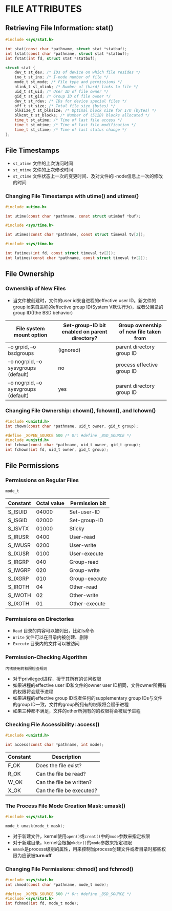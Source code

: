 # FILE ATTRIBUTES

## Retrieving File Information: stat()
```c
#include <sys/stat.h>

int stat(const char *pathname, struct stat *statbuf);
int lstat(const char *pathname, struct stat *statbuf);
int fstat(int fd, struct stat *statbuf);
```

```c
struct stat {
    dev_t st_dev; /* IDs of device on which file resides */
    ino_t st_ino; /* I-node number of file */
    mode_t st_mode; /* File type and permissions */
    nlink_t st_nlink; /* Number of (hard) links to file */
    uid_t st_uid; /* User ID of file owner */
    gid_t st_gid; /* Group ID of file owner */
    dev_t st_rdev; /* IDs for device special files */
    off_t st_size; /* Total file size (bytes) */
    blksize_t st_blksize; /* Optimal block size for I/O (bytes) */
    blkcnt_t st_blocks; /* Number of (512B) blocks allocated */
    time_t st_atime; /* Time of last file access */
    time_t st_mtime; /* Time of last file modification */
    time_t st_ctime; /* Time of last status change */
};
```

## File Timestamps
- `st_atime`  文件的上次访问时间
- `st_mtime`  文件的上次修改时间
- `st_ctime`  文件状态上一次的变更时间、及对文件的i-node信息上一次的修改的时间

### Changing File Timestamps with utime() and utimes()
```c
#include <utime.h>

int utime(const char *pathname, const struct utimbuf *buf);
```

```c
#include <sys/time.h>

int utimes(const char *pathname, const struct timeval tv[2]);
```

```c
#include <sys/time.h>

int futimes(int fd, const struct timeval tv[2]);
int lutimes(const char *pathname, const struct timeval tv[2]);
```

## File Ownership

### Ownership of New Files
- 当文件被创建时，文件的user id来自进程的effective user ID。新文件的group id来自进程的effective group ID(System V默认行为)，或者父目录的group ID((the BSD
  behavior)

| File system mount option | Set-group-ID bit enabled on parent directory? | Group ownership of new file taken from |
| --- | --- | --- |
| –o grpid, –o bsdgroups | (ignored) | parent directory group ID |
| –o nogrpid, –o sysvgroups (default) | no | process effective group ID |
| –o nogrpid, –o sysvgroups (default) | yes | parent directory group ID |

### Changing File Ownership: chown(), fchown(), and lchown()
```c
#include <unistd.h>
int chown(const char *pathname, uid_t owner, gid_t group);

#define _XOPEN_SOURCE 500 /* Or: #define _BSD_SOURCE */
#include <unistd.h>
int lchown(const char *pathname, uid_t owner, gid_t group);
int fchown(int fd, uid_t owner, gid_t group);
```

## File Permissions

### Permissions on Regular Files
`mode_t`

| Constant | Octal value | Permission bit |
| --- | --- | --- |
| S_ISUID | 04000 | Set-user-ID |
| S_ISGID | 02000 | Set-group-ID |
| S_ISVTX | 01000 |  Sticky |
| S_IRUSR | 0400 | User-read |
| S_IWUSR | 0200 | User-write |
| S_IXUSR | 0100 | User-execute |
| S_IRGRP | 040 | Group-read |
| S_IWGRP | 020 | Group-write |
| S_IXGRP | 010 | Group-execute |
| S_IROTH | 04 | Other-read |
| S_IWOTH | 02 | Other-write |
| S_IXOTH | 01 | Other-execute |

### Permissions on Directories
- `Read` 目录的内容可以被列出，比如ls命令
- `Write` 文件可以在目录内被创建、删除
- `Execute` 目录内的文件可以被访问

### Permission-Checking Algorithm
`内核使用的权限检查规则`
- 对于privileged进程，授于其所有的访问权限
- 如果进程的effective user ID和文件的owner user ID相同，文件owner所拥有的权限将会赋予进程
- 如果进程的effective group ID或者任何的supplementary group IDs与文件的group ID一致，文件的group所拥有的权限将会赋予进程
- 如果三种都不满足，文件的other所拥有的的权限将会被赋予进程

### Checking File Accessibility: access()
```c
#include <unistd.h>

int access(const char *pathname, int mode);
```
| Constant | Description |
| --- | --- |
| F_OK | Does the file exist? |
| R_OK | Can the file be read? |
| W_OK | Can the file be written? | 
| X_OK | Can the file be executed? |

### The Process File Mode Creation Mask: umask()
```c
#include <sys/stat.h>

mode_t umask(mode_t mask);
```
- 对于新建文件，kernel使用`open()`或`creat()`中的`mode`参数来指定权限
- 对于新建目录，kernel会根据`mkdir()`的`mode`参数来指定权限
- `umask`是process级别的属性，用来控制当process创建文件或者目录时那些权限为应该被**turn off**

### Changing File Permissions: chmod() and fchmod()
```c
#include <sys/stat.h>
int chmod(const char *pathname, mode_t mode);

#define _XOPEN_SOURCE 500 /* Or: #define _BSD_SOURCE */
#include <sys/stat.h>
int fchmod(int fd, mode_t mode);
```